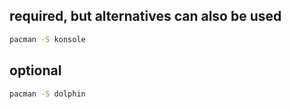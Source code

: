 ## required, but alternatives can also be used
```bash
pacman -S konsole
```

## optional 
```bash
pacman -S dolphin
```